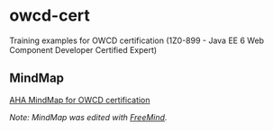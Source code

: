 owcd-cert
======
Training examples for OWCD certification (1Z0-899 - Java EE 6 Web Component Developer Certified Expert)

MindMap
-----
[AHA MindMap for OWCD certification](OWCD.mm)

_Note: MindMap was edited with [FreeMind](http://freemind.sourceforge.net/wiki/index.php/Main_Page)._